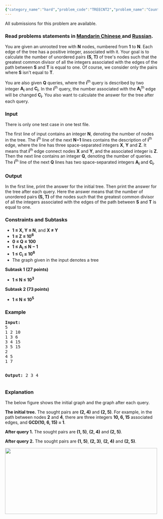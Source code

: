 ```yaml
---
{"category_name":"hard","problem_code":"TREECNT2","problem_name":"Counting on a Tree","languages_supported":{"0":"ADA","1":"ASM","2":"BASH","3":"BF","4":"C","5":"C99 strict","6":"CAML","7":"CLOJ","8":"CLPS","9":"CPP 4.3.2","10":"CPP 4.9.2","11":"CPP14","12":"CS2","13":"D","14":"ERL","15":"FORT","16":"FS","17":"GO","18":"HASK","19":"ICK","20":"ICON","21":"JAVA","22":"JS","23":"LISP clisp","24":"LISP sbcl","25":"LUA","26":"NEM","27":"NICE","28":"NODEJS","29":"PAS fpc","30":"PAS gpc","31":"PERL","32":"PERL6","33":"PHP","34":"PIKE","35":"PRLG","36":"PYPY","37":"PYTH","38":"PYTH 3.4","39":"RUBY","40":"SCALA","41":"SCM chicken","42":"SCM guile","43":"SCM qobi","44":"ST","45":"TCL","46":"TEXT","47":"WSPC"},"max_timelimit":2,"source_sizelimit":50000,"problem_author":"xcwgf666","problem_tester":"laycurse","date_added":"9-02-2015","tags":{"0":"hard","1":"march15","2":"mobius_function","3":"union","4":"xcwgf666"},"editorial_url":"http://discuss.codechef.com/problems/TREECNT2","time":{"view_start_date":1426498200,"submit_start_date":1426498200,"visible_start_date":1426498200,"end_date":1735669800},"layout":"problem"}
---
```

<span class="solution-visible-txt">All submissions for this problem are available.</span><h3> Read problems statements in <a target="_blank" href="http://www.codechef.com/download/translated/MARCH15/mandarin/TREECNT2.pdf">Mandarin Chinese </a> and <a target="_blank" href="http://www.codechef.com/download/translated/MARCH15/russian/TREECNT2.pdf">Russian</a>.</h3>
<p>You are given an unrooted tree with <b>N</b> nodes, numbered from <b>1</b> to <b>N</b>. Each edge of the tree has a positive integer, associated with it. Your goal is to calculate the number of unordered pairs <b>(S, T)</b> of tree's nodes such that the greatest common divisor of all the integers associated with the edges of the path between <b>S</b> and <b>T</b> is equal to one. Of course, we consider only the pairs where <b>S</b> isn't equal to <b>T</b>.</p>
<p>You are also given <b>Q</b> queries, where the <b>i</b><sup>th</sup> query is described by two integer <b>A<sub>i</sub></b> and <b>C<sub>i</sub></b>. In the <b>i</b><sup>th</sup> query, the number associated with the <b>A<sub>i</sub></b><sup>th</sup> edge will be changed <b>C<sub>i</sub></b>. You also want to calculate the answer for the tree after each query.</p>
<h3>Input</h3>
<p>There is only one test case in one test file.</p>
<p>The first line of input contains an integer <b>N</b>, denoting the number of nodes in the tree. The <b>i</b><sup>th</sup> line of the next <b>N−1</b> lines contains the description of <b>i</b><sup>th</sup> edge, where the line has three space-separated integers <b>X</b>, <b>Y</b> and <b>Z</b>. It means that <b>i</b><sup>th</sup> edge connect nodes <b>X</b> and <b>Y</b>, and the associated integer is <b>Z</b>. Then the next line contains an integer <b>Q</b>, denoting the number of queries. The <b>i</b><sup>th</sup> line of the next <b>Q</b> lines has two space-separated integers <b>A<sub>i</sub></b> and <b>C<sub>i</sub></b>.</p>
<h3>Output</h3>
<p>In the first line, print the answer for the initial tree. Then print the answer for the tree after each query. Here the answer means that the number of unordered pairs <b>(S, T)</b> of the nodes such that the greatest common divisor of all the integers associated with the edges of the path between <b>S</b> and <b>T</b> is equal to one.</p>
<h3>Constraints and Subtasks</h3>
<ul>
<li><b>1 ≤ X, Y ≤ N</b>, and <b>X ≠ Y</b></li>
<li><b>1 ≤ Z ≤ 10<sup>6</sup></b></li>
<li><b>0 ≤ Q ≤ 100</b></li>
<li><b>1 ≤ A<sub>i</sub> ≤ N − 1</b></li>
<li><b>1 ≤ C<sub>i</sub> ≤ 10<sup>6</sup></b></li>
<li>The graph given in the input denotes a tree</li>
</ul>
<p></p>
<p><b>Subtask 1 (27 points)</b></p>
<ul>
<li><b>1 ≤ N ≤ 10<sup>3</sup></b></li>
</ul>
<p></p>
<p><b>Subtask 2 (73 points)</b></p>
<ul>
<li><b>1 ≤ N ≤ 10<sup>5</sup></b></li>
</ul>
<h3>Example</h3>
<pre><b>Input:</b>
5
1 2 10
1 3 6
3 4 15
3 5 15
2
4 5
1 7

<b>Output:</b>
2
3
4
</pre><h3>Explanation</h3>
<p>The below figure shows the initial graph and the graph after each query.</p>
<p><b>The initial tree.</b> The sought pairs are <b>(2, 4)</b> and <b>(2, 5)</b>. For example, in the path between nodes <b>2</b> and <b>4</b>, there are three integers <b>10, 6, 15</b> associated edges, and <b>GCD(10, 6, 15) = 1</b>.</p>
<p><b>After query 1.</b> The sought pairs are <b>(1, 5)</b>, <b>(2, 4)</b> and <b>(2, 5)</b>.</p>
<p><b>After query 2.</b> The sought pairs are <b>(1, 5)</b>, <b>(2, 3)</b>, <b>(2, 4)</b> and <b>(2, 5)</b>.</p>
<p><img width="501" height="217" src="/download/extimages/99ba58eb796a1f68072bef90d1814da4.png" alt="" /></p>
